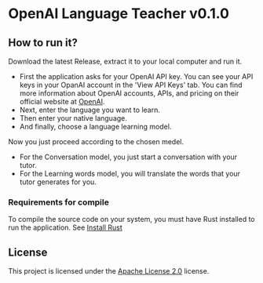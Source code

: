 # OpenAI Language Teacher v0.1.0

## How to run it?
Download the latest Release, extract it to your local computer and run it.

- First the application asks for your OpenAI API key. You can see your API keys in your OpanAI account in the 'View API Keys' tab. You can find more information about OpenAI accounts, APIs, and pricing on their official website at [OpenAI](https://openai.com/).
- Next, enter the language you want to learn.
- Then enter your native language.
- And finally, choose a language learning model.

Now you just proceed according to the chosen medel.
- For the Conversation model, you just start a conversation with your tutor.
- For the Learning words model, you will translate the words that your tutor generates for you.

### Requirements for compile
To compile the source code on your system, you must have Rust installed to run the application. See [Install Rust](https://rust-lang.org/tools/install) 

## License
This project is licensed under the [Apache License 2.0](https://github.com/mortylen/openai-language-teacher/blob/main/LICENSE) license.
